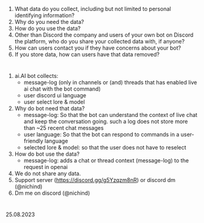 1) What data do you collect, including but not limited to personal identifying information?
2) Why do you need the data?
3) How do you use the data?
4) Other than Discord the company and users of your own bot on Discord the platform, who do you share your collected data with, if anyone?
5) How can users contact you if they have concerns about your bot?
6) If you store data, how can users have that data removed?
# 
1) ai.AI bot collects:
   * message-log (only in channels or (and) threads that has enabled live ai chat with the bot command)
   * user discord ui language
   * user select lore & model
2) Why do bot need that data?
   * message-log: So that the bot can understand the context of live chat and keep the conversation going. such a log does not store more than ~25 recent chat messages
   * user language: So that the bot can respond to commands in a user-friendly language
   * selected lore & model: so that the user does not have to reselect
3) How do bot use the data?
   * message-log: adds a chat or thread context (message-log) to the request in openai
4) We do not share any data.
5) Support server (https://discord.gg/g5Yzqzm8nR) or discord dm (@nichind)
6) Dm me on discord (@nichind)
#
25.08.2023
